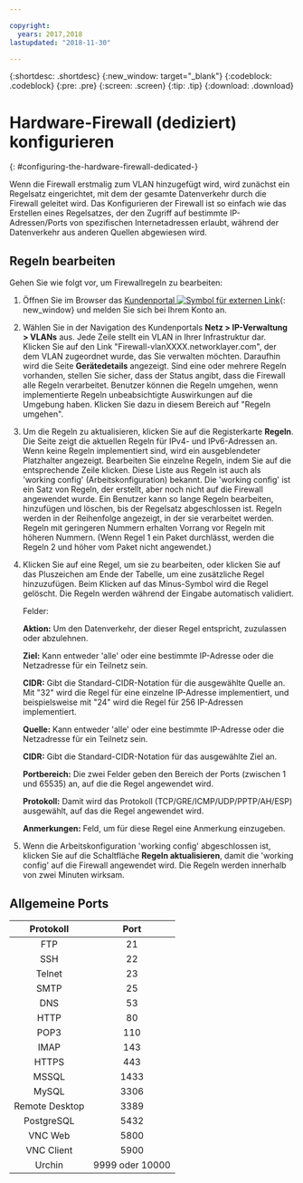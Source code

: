 ```yaml
---

copyright:
  years: 2017,2018
lastupdated: "2018-11-30"

---
```


{:shortdesc: .shortdesc}
{:new_window: target="_blank"}
{:codeblock: .codeblock}
{:pre: .pre}
{:screen: .screen}
{:tip: .tip}
{:download: .download}

# Hardware-Firewall (dediziert) konfigurieren
{: #configuring-the-hardware-firewall-dedicated-}

Wenn die Firewall erstmalig zum VLAN hinzugefügt wird, wird zunächst ein Regelsatz eingerichtet, mit dem der gesamte Datenverkehr durch die Firewall geleitet wird. Das Konfigurieren der Firewall ist so einfach wie das Erstellen eines Regelsatzes, der den Zugriff auf bestimmte IP-Adressen/Ports von spezifischen Internetadressen erlaubt, während der Datenverkehr aus anderen Quellen abgewiesen wird.

## Regeln bearbeiten

Gehen Sie wie folgt vor, um Firewallregeln zu bearbeiten:

1. Öffnen Sie im Browser das [Kundenportal ![Symbol für externen Link](../../icons/launch-glyph.svg "Symbol für externen Link")](https://control.softlayer.com/){: new_window} und melden Sie sich bei Ihrem Konto an.
2. Wählen Sie in der Navigation des Kundenportals **Netz > IP-Verwaltung > VLANs** aus. Jede Zeile stellt ein VLAN in Ihrer Infrastruktur dar.  Klicken Sie auf den Link "Firewall-vlanXXXX.networklayer.com", der dem VLAN zugeordnet wurde, das Sie verwalten möchten. Daraufhin wird die Seite **Gerätedetails** angezeigt. Sind eine oder mehrere Regeln vorhanden, stellen Sie sicher, dass der Status angibt, dass die Firewall alle Regeln verarbeitet. Benutzer können die Regeln umgehen, wenn implementierte Regeln unbeabsichtigte Auswirkungen auf die Umgebung haben. Klicken Sie dazu in diesem Bereich auf "Regeln umgehen".
3. Um die Regeln zu aktualisieren, klicken Sie auf die Registerkarte **Regeln**. Die Seite zeigt die aktuellen Regeln für IPv4- und IPv6-Adressen an.  Wenn keine Regeln implementiert sind, wird ein ausgeblendeter Platzhalter angezeigt.  Bearbeiten Sie einzelne Regeln, indem Sie auf die entsprechende Zeile klicken.  Diese Liste aus Regeln ist auch als 'working config' (Arbeitskonfiguration) bekannt. Die 'working config' ist ein Satz von Regeln, der erstellt, aber noch nicht auf die Firewall angewendet wurde. Ein Benutzer kann so lange Regeln bearbeiten, hinzufügen und löschen, bis der Regelsatz abgeschlossen ist.  Regeln werden in der Reihenfolge angezeigt, in der sie verarbeitet werden. Regeln mit geringeren Nummern erhalten Vorrang vor Regeln mit höheren Nummern. (Wenn Regel 1 ein Paket durchlässt, werden die Regeln 2 und höher vom Paket nicht angewendet.)
4. Klicken Sie auf eine Regel, um sie zu bearbeiten, oder klicken Sie auf das Pluszeichen am Ende der Tabelle, um eine zusätzliche Regel hinzuzufügen. Beim Klicken auf das Minus-Symbol wird die Regel gelöscht. Die Regeln werden während der Eingabe automatisch validiert.

    Felder:

    **Aktion:** Um den Datenverkehr, der dieser Regel entspricht, zuzulassen oder abzulehnen.

    **Ziel:** Kann entweder 'alle' oder eine bestimmte IP-Adresse oder die Netzadresse für ein Teilnetz sein.

    **CIDR:** Gibt die Standard-CIDR-Notation für die ausgewählte Quelle an.  Mit "32" wird die Regel für eine einzelne IP-Adresse implementiert, und beispielsweise mit "24" wird die Regel für 256 IP-Adressen implementiert.

    **Quelle:** Kann entweder 'alle' oder eine bestimmte IP-Adresse oder die Netzadresse für ein Teilnetz sein.

    **CIDR:** Gibt die Standard-CIDR-Notation für das ausgewählte Ziel an.

    **Portbereich:** Die zwei Felder geben den Bereich der Ports (zwischen 1 und 65535) an, auf die die Regel angewendet wird.

    **Protokoll:** Damit wird das Protokoll (TCP/GRE/ICMP/UDP/PPTP/AH/ESP) ausgewählt, auf das die Regel angewendet wird.

    **Anmerkungen:** Feld, um für diese Regel eine Anmerkung einzugeben.
    
5. Wenn die Arbeitskonfiguration 'working config' abgeschlossen ist, klicken Sie auf die Schaltfläche **Regeln aktualisieren**, damit die 'working config' auf die Firewall angewendet wird. Die Regeln werden innerhalb von zwei Minuten wirksam.

## Allgemeine Ports

| Protokoll | Port |
| :-----: | :-----: |
| FTP | 21 |
| SSH | 22 |
| Telnet | 23 |
| SMTP | 25 |
| DNS | 53 |
| HTTP | 80 |
| POP3 | 110 |
| IMAP | 143 |
| HTTPS | 443 |
| MSSQL | 1433 |
| MySQL | 3306 |
| Remote Desktop | 3389 |
| PostgreSQL | 5432 |
| VNC Web | 5800 |
| VNC Client | 5900 |
| Urchin | 9999 oder 10000 ||
